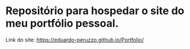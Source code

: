 # Repositório para hospedar o site do meu portfólio pessoal.

Link do site: https://eduardo-peruzzo.github.io/Portfolio/
